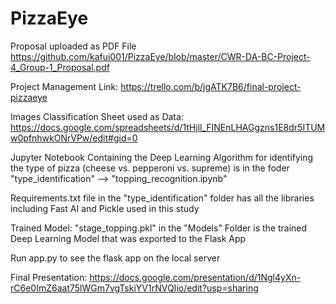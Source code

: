 # PizzaEye

Proposal uploaded as PDF File https://github.com/kafui001/PizzaEye/blob/master/CWR-DA-BC-Project-4_Group-1_Proposal.pdf

Project Management Link: https://trello.com/b/jgATK7B6/final-project-pizzaeye

Images Classification Sheet used as Data: https://docs.google.com/spreadsheets/d/1tHjll_FINEnLHAGgzns1E8dr5ITUMw0pfnhwkONrVPw/edit#gid=0

Jupyter Notebook Containing the Deep Learning Algorithm for identifying the type of pizza (cheese vs. pepperoni vs. supreme) is in the foder "type_identification" --> "topping_recognition.ipynb"

Requirements.txt file in the "type_identification" folder has all the libraries including Fast AI and Pickle used in this study

Trained Model: "stage_topping.pkl" in the "Models" Folder is the trained Deep Learning Model that was exported to the Flask App

Run app.py to see the flask app on the local server

Final Presentation: https://docs.google.com/presentation/d/1Ngl4yXn-rC6e0ImZ6aat75lWGm7vgTskiYV1rNVQIio/edit?usp=sharing


